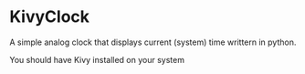 # KivyClock
Α simple analog clock that displays current (system) time writtern in python.

You should have Kivy installed on your system
